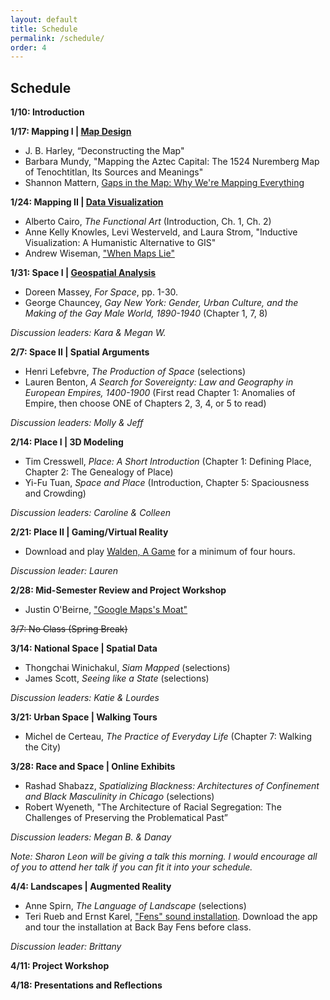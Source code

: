 ```yaml
---
layout: default
title: Schedule
permalink: /schedule/
order: 4
---
```


## Schedule

**1/10: Introduction**

**1/17: Mapping I | [Map Design]({{site.baseurl}}/in-class/week-2-map-design)**
- J. B. Harley, “Deconstructing the Map"
- Barbara Mundy, "Mapping the Aztec Capital: The 1524 Nuremberg Map of Tenochtitlan, Its Sources and Meanings"
- Shannon Mattern, [Gaps in the Map: Why We're Mapping Everything](http://wordsinspace.net/shannon/2015/09/18/gaps-in-the-map-why-were-mapping-everything-and-why-not-everything-can-or-should-be-mapped/)

**1/24: Mapping II | [Data Visualization]({{site.baseurl}}/in-class/week-3-ggplot2.html)**
- Alberto Cairo, *The Functional Art* (Introduction, Ch. 1, Ch. 2)
- Anne Kelly Knowles, Levi Westerveld, and Laura Strom, "Inductive Visualization: A Humanistic Alternative to GIS"
- Andrew Wiseman, ["When Maps Lie"](https://www.citylab.com/design/2015/06/when-maps-lie/396761/)

**1/31: Space I | [Geospatial Analysis]({{site.baseurl}}/in-class/week-4-geospatial-analysis)**
- Doreen Massey, *For Space*, pp. 1-30.
- George Chauncey, *Gay New York: Gender, Urban Culture, and the Making of the Gay Male World, 1890-1940* (Chapter 1, 7, 8)

*Discussion leaders: Kara & Megan W.*

**2/7: Space II | Spatial Arguments**
- Henri Lefebvre, *The Production of Space* (selections)
- Lauren Benton, *A Search for Sovereignty: Law and Geography in European Empires, 1400-1900* (First read Chapter 1: Anomalies of Empire, then choose ONE of Chapters 2, 3, 4, or 5 to read)

*Discussion leaders: Molly & Jeff*

**2/14: Place I | 3D Modeling**
- Tim Cresswell, *Place: A Short Introduction* (Chapter 1: Defining Place,  Chapter 2: The Genealogy of Place)
- Yi-Fu Tuan, *Space and Place* (Introduction, Chapter 5: Spaciousness and Crowding)

*Discussion leaders: Caroline & Colleen*

**2/21: Place II | Gaming/Virtual Reality**
- Download and play [Walden, A Game](https://www.waldengame.com/) for a minimum of four hours.

*Discussion leader: Lauren*

**2/28: Mid-Semester Review and Project Workshop**
- Justin O'Beirne, ["Google Maps's Moat"](https://www.justinobeirne.com/google-maps-moat)

~~3/7: No Class (Spring Break)~~

**3/14: National Space | Spatial Data**
- Thongchai Winichakul, *Siam Mapped* (selections)
- James Scott, *Seeing like a State* (selections)

*Discussion leaders: Katie & Lourdes*

**3/21: Urban Space | Walking Tours**
- Michel de Certeau, *The Practice of Everyday Life* (Chapter 7: Walking the City)

**3/28: Race and Space | Online Exhibits**
- Rashad Shabazz, *Spatializing Blackness: Architectures of Confinement and Black Masculinity in Chicago* (selections)
- Robert Wyeneth, "The Architecture of Racial Segregation: The Challenges of Preserving the Problematical Past”

*Discussion leaders: Megan B. & Danay*

*Note: Sharon Leon will be giving a talk this morning. I would encourage all of you to attend her talk if you can fit it into your schedule.*

**4/4: Landscapes | Augmented Reality**
- Anne Spirn, *The Language of Landscape* (selections)
- Teri Rueb and Ernst Karel, ["Fens" sound installation](http://terirueb.net/fens/). Download the app and tour the installation at Back Bay Fens before class.

*Discussion leader: Brittany*

**4/11: Project Workshop**

**4/18: Presentations and Reflections**
